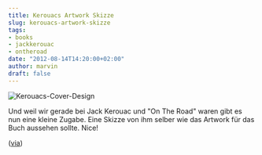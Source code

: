 ```yaml
---
title: Kerouacs Artwork Skizze
slug: kerouacs-artwork-skizze
tags:
- books
- jackkerouac
- ontheroad
date: "2012-08-14T14:20:00+02:00"
author: marvin
draft: false
---
```

![Kerouacs-Cover-Design](/images/Kerouacs-Cover-Design.jpeg)

Und weil wir gerade bei Jack Kerouac und "On The Road" waren gibt es nun
eine kleine Zugabe. Eine Skizze von ihm selber wie das Artwork für das
Buch aussehen sollte. Nice!

([via](http://twentytwowords.com/2012/08/13/jack-kerouacs-design-for-the-cover-of-on-the-road/))
